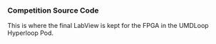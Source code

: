### Competition Source Code
This is where the final LabView is kept for the FPGA in the UMDLoop Hyperloop Pod.
